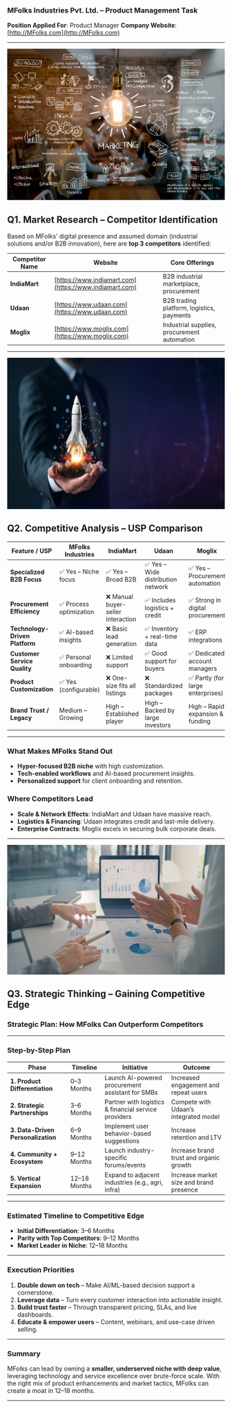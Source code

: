 

###  **MFolks Industries Pvt. Ltd. – Product Management Task**

**Position Applied For**: Product Manager
**Company Website**: [http://MFolks.com](http://MFolks.com)

---

<img src="./images/Bulb.jpg" alt="Alt Text" width="700" height="350"/>

## **Q1. Market Research – Competitor Identification**

Based on MFolks’ digital presence and assumed domain (industrial solutions and/or B2B innovation), here are **top 3 competitors** identified:




| Competitor Name | Website                                                | Core Offerings                              |
| --------------- | ------------------------------------------------------ | ------------------------------------------- |
| **IndiaMart**   | [https://www.indiamart.com](https://www.indiamart.com) | B2B industrial marketplace, procurement     |
| **Udaan**       | [https://www.udaan.com](https://www.udaan.com)         | B2B trading platform, logistics, payments   |
| **Moglix**      | [https://www.moglix.com](https://www.moglix.com)       | Industrial supplies, procurement automation |

---

<img src="./images/Compitative-img.jpg" alt="Alt Text" width="700" height="350"/>

## **Q2. Competitive Analysis – USP Comparison**

| Feature / USP                  | **MFolks Industries**  | **IndiaMart**                     | **Udaan**                         | **Moglix**                       |
| ------------------------------ | ---------------------- | --------------------------------- | --------------------------------- | -------------------------------- |
| **Specialized B2B Focus**      | ✅ Yes – Niche focus    | ✅ Yes – Broad B2B                 | ✅ Yes – Wide distribution network | ✅ Yes – Procurement automation   |
| **Procurement Efficiency**     | ✅ Process optimization | ❌ Manual buyer-seller interaction | ✅ Includes logistics + credit     | ✅ Strong in digital procurement  |
| **Technology-Driven Platform** | ✅ AI-based insights    | ❌ Basic lead generation           | ✅ Inventory + real-time data      | ✅ ERP integrations               |
| **Customer Service Quality**   | ✅ Personal onboarding  | ❌ Limited support                 | ✅ Good support for buyers         | ✅ Dedicated account managers     |
| **Product Customization**      | ✅ Yes (configurable)   | ❌ One-size fits all listings      | ❌ Standardized packages           | ✅ Partly (for large enterprises) |
| **Brand Trust / Legacy**       | Medium – Growing       | High – Established player         | High – Backed by large investors  | High – Rapid expansion & funding |

---

### **What Makes MFolks Stand Out**

* **Hyper-focused B2B niche** with high customization.
* **Tech-enabled workflows** and AI-based procurement insights.
* **Personalized support** for client onboarding and retention.

### **Where Competitors Lead**

* **Scale & Network Effects**: IndiaMart and Udaan have massive reach.
* **Logistics & Financing**: Udaan integrates credit and last-mile delivery.
* **Enterprise Contracts**: Moglix excels in securing bulk corporate deals.

---

<img src="./images/Statergy.jpg" alt="Alt Text" width="700" height="300"/>

## **Q3. Strategic Thinking – Gaining Competitive Edge**

###  **Strategic Plan: How MFolks Can Outperform Competitors**

---

###  **Step-by-Step Plan**

| Phase                              | Timeline     | Initiative                                           | Outcome                                 |
| ---------------------------------- | ------------ | ---------------------------------------------------- | --------------------------------------- |
| **1. Product Differentiation**     | 0–3 Months   | Launch AI-powered procurement assistant for SMBs     | Increased engagement and repeat users   |
| **2. Strategic Partnerships**      | 3–6 Months   | Partner with logistics & financial service providers | Compete with Udaan’s integrated model   |
| **3. Data-Driven Personalization** | 6–9 Months   | Implement user behavior-based suggestions            | Increase retention and LTV              |
| **4. Community + Ecosystem**       | 9–12 Months  | Launch industry-specific forums/events               | Increase brand trust and organic growth |
| **5. Vertical Expansion**          | 12–18 Months | Expand to adjacent industries (e.g., agri, infra)    | Increase market size and brand presence |

---

### **Estimated Timeline to Competitive Edge**

* **Initial Differentiation**: 3–6 Months
* **Parity with Top Competitors**: 9–12 Months
* **Market Leader in Niche**: 12–18 Months

---

###  **Execution Priorities**

1. **Double down on tech** – Make AI/ML-based decision support a cornerstone.
2. **Leverage data** – Turn every customer interaction into actionable insight.
3. **Build trust faster** – Through transparent pricing, SLAs, and live dashboards.
4. **Educate & empower users** – Content, webinars, and use-case driven selling.

---

###  Summary

MFolks can lead by owning a **smaller, underserved niche with deep value**, leveraging technology and service excellence over brute-force scale. With the right mix of product enhancements and market tactics, MFolks can create a moat in 12–18 months.

---



